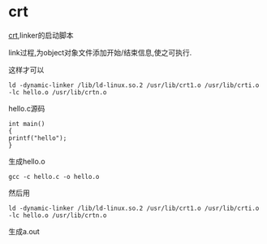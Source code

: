 # crt

[crt](http://en.wikipedia.org/wiki/Crt0),linker的启动脚本

link过程,为object对象文件添加开始/结束信息,使之可执行.

这样才可以 
```
ld -dynamic-linker /lib/ld-linux.so.2 /usr/lib/crt1.o /usr/lib/crti.o -lc hello.o /usr/lib/crtn.o 
```
hello.c源码 
```
int main() 
{ 
printf("hello"); 
} 
```
生成hello.o 
```
gcc -c hello.c -o hello.o
```

然后用
```
ld -dynamic-linker /lib/ld-linux.so.2 /usr/lib/crt1.o /usr/lib/crti.o -lc hello.o /usr/lib/crtn.o 
```
生成a.out 